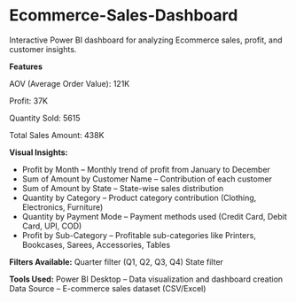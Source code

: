 # Ecommerce-Sales-Dashboard
Interactive Power BI dashboard for analyzing Ecommerce sales, profit, and customer insights.

**Features**

AOV (Average Order Value): 121K

Profit: 37K

Quantity Sold: 5615

Total Sales Amount: 438K

**Visual Insights:**
- Profit by Month – Monthly trend of profit from January to December  
- Sum of Amount by Customer Name – Contribution of each customer  
- Sum of Amount by State – State-wise sales distribution  
- Quantity by Category – Product category contribution (Clothing, Electronics, Furniture)  
- Quantity by Payment Mode – Payment methods used (Credit Card, Debit Card, UPI, COD)  
- Profit by Sub-Category – Profitable sub-categories like Printers, Bookcases, Sarees, Accessories, Tables  


**Filters Available:**
Quarter filter (Q1, Q2, Q3, Q4)
State filter

**Tools Used:**
Power BI Desktop – Data visualization and dashboard creation
Data Source – E-commerce sales dataset (CSV/Excel)
